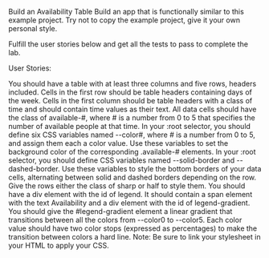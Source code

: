 Build an Availability Table
Build an app that is functionally similar to this example project. Try not to copy the example project, give it your own personal style.

Fulfill the user stories below and get all the tests to pass to complete the lab.

User Stories:

You should have a table with at least three columns and five rows, headers included.
Cells in the first row should be table headers containing days of the week.
Cells in the first column should be table headers with a class of time and should contain time values as their text.
All data cells should have the class of available-#, where # is a number from 0 to 5 that specifies the number of available people at that time.
In your :root selector, you should define six CSS variables named --color#, where # is a number from 0 to 5, and assign them each a color value. Use these variables to set the background color of the corresponding .available-# elements.
In your :root selector, you should define CSS variables named --solid-border and --dashed-border. Use these variables to style the bottom borders of your data cells, alternating between solid and dashed borders depending on the row. Give the rows either the class of sharp or half to style them.
You should have a div element with the id of legend. It should contain a span element with the text Availability and a div element with the id of legend-gradient.
You should give the #legend-gradient element a linear gradient that transitions between all the colors from --color0 to --color5. Each color value should have two color stops (expressed as percentages) to make the transition between colors a hard line.
Note: Be sure to link your stylesheet in your HTML to apply your CSS.